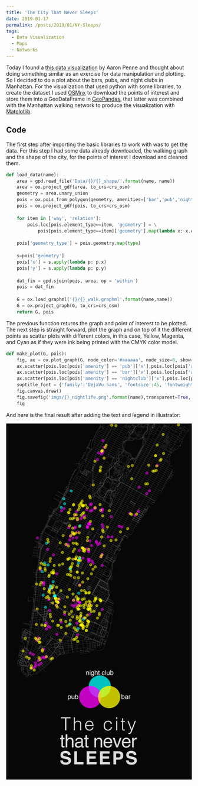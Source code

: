 ```yaml
---
title: 'The City That Never Sleeps'
date: 2019-01-17
permalink: /posts/2019/01/NY-Sleeps/
tags:
  - Data Visualization
  - Maps
  - Networks
---
```

Today I found a [this data visualization](https://www.instagram.com/p/BswN4Zul2pm/) by Aaron Penne and thought about doing something similar as an exercise for data manipulation and plotting. So I decided to do a plot about the bars, pubs, and night clubs in Manhattan.
For the visualization that used python with some libraries, to create the dataset I used [OSMnx](https://github.com/gboeing/osmnx) to download the points of interest and store them into a GeoDataFrame in [GeoPandas](http://geopandas.org/), that latter was combined with the Manhattan walking network to produce the visualization with [Matplotlib](https://matplotlib.org/).

## Code

The first step after importing the basic libraries to work with was to get the data. For this step I had some data already downloaded, the walking graph and the shape of the city, for the points of interest I download and cleaned them.  

```python
def load_data(name):
    area = gpd.read_file('Data/{}/{}_shape/'.format(name, name))
    area = ox.project_gdf(area, to_crs=crs_osm)
    geometry = area.unary_union
    pois = ox.pois_from_polygon(geometry, amenities=['bar','pub','nightclub'])
    pois = ox.project_gdf(pois, to_crs=crs_osm)

    for item in ['way', 'relation']:
        pois.loc[pois.element_type==item, 'geometry'] = \
            pois[pois.element_type==item]['geometry'].map(lambda x: x.centroid)

    pois['geometry_type'] = pois.geometry.map(type)

    s=pois['geometry']
    pois['x'] = s.apply(lambda p: p.x)
    pois['y'] = s.apply(lambda p: p.y)

    dat_fin = gpd.sjoin(pois, area, op = 'within')
    pois = dat_fin

    G = ox.load_graphml('{}/{}_walk.graphml'.format(name,name))
    G = ox.project_graph(G, to_crs=crs_osm)
    return G, pois
```

The previous function returns the graph and point of interest to be plotted. The next step is straight forward, plot the graph and on top of it the different points as scatter plots with different colors, in this case, Yellow, Magenta, and Cyan as if they were ink being printed with the CMYK color model.  

```python
def make_plot(G, pois):
    fig, ax = ox.plot_graph(G, node_color='#aaaaaa', node_size=0, show=False, close=True, fig_height=20, edge_linewidth=0.1, bgcolor='black',edge_color='#969494')
    ax.scatter(pois.loc[pois['amenity'] == 'pub']['x'],pois.loc[pois['amenity'] == 'pub']['y'], zorder=3, c='magenta', alpha=0.5, marker='o',s=30)
    ax.scatter(pois.loc[pois['amenity'] == 'bar']['x'],pois.loc[pois['amenity'] == 'bar']['y'], zorder=3, c='yellow', alpha=0.5, marker='o',s=30)
    ax.scatter(pois.loc[pois['amenity'] == 'nightclub']['x'],pois.loc[pois['amenity'] == 'nightclub']['y'], zorder=3, c='cyan', alpha=0.5, marker='o',s=30)
    suptitle_font = {'family':'DejaVu Sans', 'fontsize':45, 'fontweight':'normal', 'y':0.15, 'color':'white'}
    fig.canvas.draw()
    fig.savefig('imgs/{}_nightlife.png'.format(name),transparent=True, dpi=300)
    fig
```

And here is the final result after adding the text and legend in illustrator:

![](/images/Manhattan.png)

